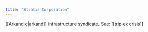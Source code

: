 ```yaml
---
title: "Stratis Corporation"
---
```


[[Arkandic|arkand]] infrastructure syndicate. See: [[triplex crisis]]
